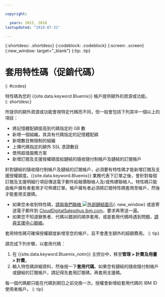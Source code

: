 ```yaml
---

copyright:

  years: 2015, 2018
lastupdated: "2018-07-31"

---
```


{:shortdesc: .shortdesc}
{:codeblock: .codeblock}
{:screen: .screen}
{:new_window: target="_blank"}
{:tip: .tip}

# 套用特性碼（促銷代碼）
{: #codes}

特性碼為您的 {{site.data.keyword.Bluemix}} 帳戶提供額外的資源或功能。  
{: shortdesc}

所提供的額外資源或功能會視特定代碼而不同，但一般會包括下列其中一個以上的項目：

  * 將記憶體配額提高到代碼指定的 GB 數
  * 新增一個組織，其具有代碼指定的記憶體配額
  * 新增數目無限制的組織
  * 上傳代碼指定的額外 SSL 憑證數目
  * 使用超值服務方案
  * 新增訂閱及支援授權額度給鏈結的隨收隨付制帳戶及鏈結的訂閱帳戶

針對鏈結的隨收隨付制帳戶及鏈結的訂閱帳戶，必須要有特性碼才能新增訂閱及支援授權額度。{{site.data.keyword.Bluemix}} 業務代表下訂單之後，會針對每個訂閱及支援明細行項目傳送電子郵件給報價聯絡人及/或佈建聯絡人。特性碼只能由帳戶擁有者套用才可佈建訂單。帳戶擁有者必須將訂閱特性碼套用至帳戶，然後才能套用支援碼。

  * 如果您未收到特性碼，[請與我們聯絡 ![外部鏈結圖示](../icons/launch-glyph.svg "外部鏈結圖示")](https://www.ibm.com/cloud-computing/bluemix/contact-us){: new_window} 或是寄送電子郵件到 CloudDigitalSales@us.ibm.com，要求再寄送一遍。
  * 如果您不知道銷售者、代碼以錯誤的順序套用，或是套用代碼時遇到問題，[請與支援中心聯絡](/docs/get-support/howtogetsupport.html)。 

套用特性碼可確保授權額度新增至您的帳戶，且不會產生額外的超額費用。
{: tip}

請完成下列步驟，以套用代碼：

1. 在 {{site.data.keyword.Bluemix_notm}} 主控台中，移至**管理 > 計費及用量 > 計費**。
2. 輸入特性碼詳細資料，然後按一下**套用代碼**。如果您有鏈結的隨收隨付制帳戶或鏈結的訂閱帳戶，請記得先套用訂閱碼，再套用支援碼。

每一個代碼都只能在代碼到期日之前兌換一次。授權會新增給套用代碼的 IBM ID 使用者帳戶。
{: tip}
